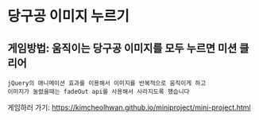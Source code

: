 
#  당구공 이미지 누르기

## 게임방법: 움직이는 당구공 이미지를 모두 누르면 미션 클리어



```
jQuery의 애니메이션 효과를 이용해서 이미지를 반복적으로 움직이게 하고 
이미지가 눌렸을때는 fadeOut api를 사용해서 사라지도록 했습니다
```

게임하러 가기: <https://kimcheolhwan.github.io/miniproject/mini-project.html>
